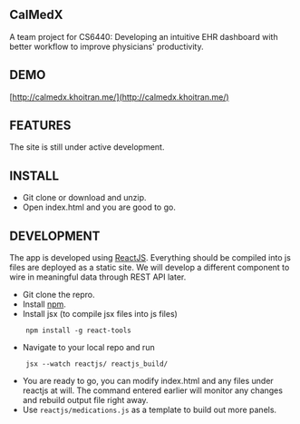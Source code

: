 ## CalMedX
A team project for CS6440: Developing an intuitive EHR dashboard with better workflow to improve physicians' productivity.

## DEMO
[http://calmedx.khoitran.me/](http://calmedx.khoitran.me/)

## FEATURES
The site is still under active development.

## INSTALL
* Git clone or download and unzip.
* Open index.html and you are good to go.

## DEVELOPMENT
The app is developed using [ReactJS](https://github.com/reactjs/). Everything should be compiled into js files are deployed as a static site. We will develop a different component to wire in meaningful data through REST API later.

* Git clone the repro.
* Install [npm](http://nodejs.org/download/).
* Install jsx (to compile jsx files into js files)
``` 
	npm install -g react-tools
```		
* Navigate to your local repo and run
```
	jsx --watch reactjs/ reactjs_build/
```
* You are ready to go, you can modify index.html and any files under reactjs at will. The command entered earlier will monitor any changes and rebuild output file right away.
* Use ```reactjs/medications.js``` as a template to build out more panels.


